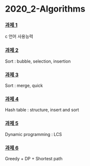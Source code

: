 # 2020_2-Algorithms


### <a href = https://github.com/dogyun-k/2020_2-Algorithms/tree/master/hw1>과제 1</a>
c 언어 사용능력

### <a href = https://github.com/dogyun-k/2020_2-Algorithms/tree/master/hw2>과제 2</a>
Sort : bubble, selection, insertion

### <a href = https://github.com/dogyun-k/2020_2-Algorithms/tree/master/hw3>과제 3</a>
Sort : merge, quick

### <a href = https://github.com/dogyun-k/2020_2-Algorithms/tree/master/hw4>과제 4</a>
Hash table : structure, insert and sort

### <a href = https://github.com/dogyun-k/2020_2-Algorithms/tree/master/hw5>과제 5</a>
Dynamic programming : LCS

### <a href = https://github.com/dogyun-k/2020_2-Algorithms/tree/master/hw6>과제 6</a>
Greedy + DP + Shortest path
